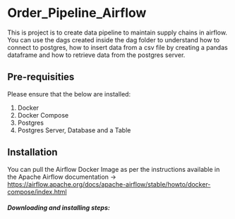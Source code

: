 # Order_Pipeline_Airflow

This is project is to create data pipeline to maintain supply chains in airflow. You can use the dags created inside the dag folder to understand how to connect to postgres, how to insert data from a csv file by creating a pandas dataframe and how to retrieve data from the postgres server. 

## Pre-requisities 
Please ensure that the below are installed: 
1. Docker 
2. Docker Compose
3. Postgres
4. Postgres Server, Database and a Table

## Installation
You can pull the Airflow Docker Image as per the instructions available in the Apache Airflow documentation -> https://airflow.apache.org/docs/apache-airflow/stable/howto/docker-compose/index.html

##### Downloading and installing steps:


